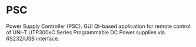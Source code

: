 # PSC
Power Supply Controller (PSC). GUI Qt-based application for remote control of UNI-T UTP300xC Series Programmable DC Power supplies via RS232/USB interface.
